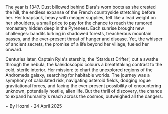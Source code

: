 
The year is 1347.  Dust billowed behind Elara's worn boots as she crested the hill, the endless expanse of the French countryside stretching before her.  Her knapsack, heavy with meager supplies, felt like a lead weight on her shoulders, a small price to pay for the chance to reach the rumored monastery hidden deep in the Pyrenees.  Each sunrise brought new challenges: bandits lurking in shadowed forests, treacherous mountain passes, and the ever-present threat of hunger and disease.  Yet, the whisper of ancient secrets, the promise of a life beyond her village, fueled her onward.

Centuries later, Captain Ryla's starship, the 'Stardust Drifter', cut a swathe through the nebula, the kaleidoscopic colours a breathtaking contrast to the cold, sterile interior. Her mission: to chart the unexplored regions of the Andromeda galaxy, searching for habitable worlds.  The journey was a symphony of calculated risk, navigating asteroid fields, dodging rogue gravitational forces, and facing the ever-present possibility of encountering unknown, potentially hostile, alien life.  But the thrill of discovery, the chance to expand humanity's reach across the cosmos, outweighed all the dangers.

~ By Hozmi - 24 April 2025

